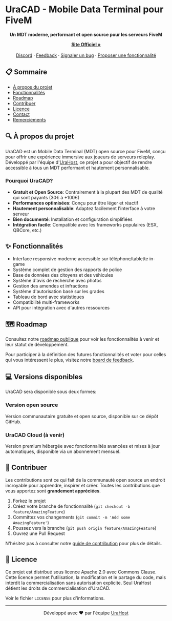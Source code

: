 # UraCAD - Mobile Data Terminal pour FiveM

<div align="center">
  <p>
    <b>Un MDT moderne, performant et open source pour les serveurs FiveM</b>
  </p>
  <a href="https://uracad.com"><strong>Site Officiel »</strong></a>
  <br />
  <br />
  <a href="https://discord.gg/uVq2a8f6hc">Discord</a>
  ·
  <a href="https://uracad.userjot.com/">Feedback</a>
  ·
  <a href="https://github.com/BourezBastien/uracad/issues">Signaler un bug</a>
  ·
  <a href="https://github.com/BourezBastien/uracad/issues">Proposer une fonctionnalité</a>
</div>

## 📋 Sommaire

- [À propos du projet](#à-propos-du-projet)
- [Fonctionnalités](#fonctionnalités)
- [Roadmap](#roadmap)
- [Contribuer](#contribuer)
- [Licence](#licence)
- [Contact](#contact)
- [Remerciements](#remerciements)

## 🔍 À propos du projet

UraCAD est un Mobile Data Terminal (MDT) open source pour FiveM, conçu pour offrir une expérience immersive aux joueurs de serveurs roleplay. Développé par l'équipe d'[UraHost](https://urahost.com), ce projet a pour objectif de rendre accessible à tous un MDT performant et hautement personnalisable.

### Pourquoi UraCAD?

- **Gratuit et Open Source**: Contrairement à la plupart des MDT de qualité qui sont payants (30€ à +100€)
- **Performances optimisées**: Conçu pour être léger et réactif
- **Hautement personnalisable**: Adaptez facilement l'interface à votre serveur
- **Bien documenté**: Installation et configuration simplifiées
- **Intégration facile**: Compatible avec les frameworks populaires (ESX, QBCore, etc.)

## ✨ Fonctionnalités

- Interface responsive moderne accessible sur téléphone/tablette in-game
- Système complet de gestion des rapports de police
- Base de données des citoyens et des véhicules
- Système d'avis de recherche avec photos
- Gestion des amendes et infractions
- Système d'autorisation basé sur les grades
- Tableau de bord avec statistiques
- Compatibilité multi-frameworks
- API pour intégration avec d'autres ressources

## 🗺️ Roadmap

Consultez notre [roadmap publique](https://uracad.userjot.com/roadmap) pour voir les fonctionnalités à venir et leur statut de développement.

Pour participer à la définition des futures fonctionnalités et voter pour celles qui vous intéressent le plus, visitez notre [board de feedback](https://uracad.userjot.com/board/all).

## 💻 Versions disponibles

UraCAD sera disponible sous deux formes:

### Version open source
Version communautaire gratuite et open source, disponible sur ce dépôt GitHub.

### UraCAD Cloud (à venir)
Version premium hébergée avec fonctionnalités avancées et mises à jour automatiques, disponible via un abonnement mensuel.

## 🤝 Contribuer

Les contributions sont ce qui fait de la communauté open source un endroit incroyable pour apprendre, inspirer et créer. Toutes les contributions que vous apportez sont **grandement appréciées**.

1. Forkez le projet
2. Créez votre branche de fonctionnalité (`git checkout -b feature/AmazingFeature`)
3. Committez vos changements (`git commit -m 'Add some AmazingFeature'`)
4. Poussez vers la branche (`git push origin feature/AmazingFeature`)
5. Ouvrez une Pull Request

N'hésitez pas à consulter notre [guide de contribution](CONTRIBUTING.md) pour plus de détails.

## 📝 Licence

Ce projet est distribué sous licence Apache 2.0 avec Commons Clause. Cette licence permet l'utilisation, la modification et le partage du code, mais interdit la commercialisation sans autorisation explicite. Seul UraHost détient les droits de commercialisation d'UraCAD.

Voir le fichier `LICENSE` pour plus d'informations.

---

<div align="center">
  <p>Développé avec ❤️ par l'équipe <a href="https://urahost.com">UraHost</a></p>
</div>
